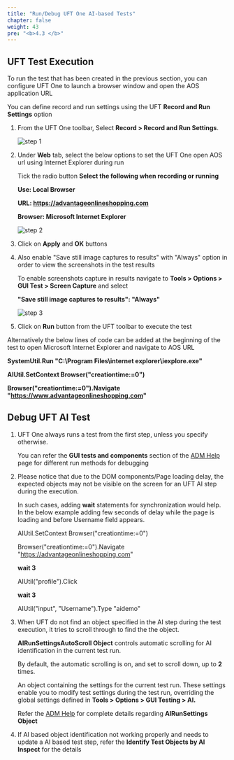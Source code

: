 ```yaml
---
title: "Run/Debug UFT One AI-based Tests"
chapter: false
weight: 43
pre: "<b>4.3 </b>"
---
```


## UFT Test Execution

To run the test that has been created in the previous section, you can configure UFT One to launch a browser window and open the AOS application URL

You can define record and run settings using the UFT **Record and Run Settings** option

1. From the UFT One toolbar, Select **Record > Record and Run Settings**.

	![step 1](/images/40_Create_UFT_AI_Based_Test/RnR_toolbar.png)

2. Under **Web** tab, select the below options to set the UFT One open AOS url using Internet Explorer during run

	Tick the radio button **Select the following when recording or running**

	**Use: Local Browser**

	**URL: https://advantageonlineshopping.com**

	**Browser: Microsoft Internet Explorer**

	![step 2](/images/40_Create_UFT_AI_Based_Test/RnR_settings.png)

3. Click on **Apply** and **OK** buttons

4. Also enable "Save still image captures to results" with "Always" option in order to view the screenshots in the test results

	To enable screenshots capture in results navigate to **Tools > Options > GUI Test > Screen Capture** and select

	**"Save still image captures to results": "Always"**

	![step 3](/images/40_Create_UFT_AI_Based_Test/screen_capture.PNG)

5. Click on **Run** button from the UFT toolbar to execute the test

Alternatively the below lines of code can be added at the beginning of the test to open Microsoft Internet Explorer and navigate to AOS URL

**SystemUtil.Run "C:\Program Files\internet explorer\iexplore.exe"**

**AIUtil.SetContext Browser("creationtime:=0")**

**Browser("creationtime:=0").Navigate "https://www.advantageonlineshopping.com"**

## Debug UFT AI Test

1. UFT One always runs a test from the first step, unless you specify otherwise.

	You can refer the **GUI tests and components** section of the [ADM Help](https://admhelp.microfocus.com/uft/en/15.0-15.0.2/UFT_Help/Content/User_Guide/z_Ch_RunTestAndComps.htm#) page for different run methods for debugging

2. Please notice that due to the DOM components/Page loading delay, the expected objects may not be visible on the screen for an UFT AI step during the execution.

	In such cases, adding **wait** statements for synchronization would help. In the below example adding few seconds of delay while the page is loading and before Username field appears.

	AIUtil.SetContext Browser("creationtime:=0")

	Browser("creationtime:=0").Navigate "https://advantageonlineshopping.com"

	**wait 3**

	AIUtil("profile").Click

	**wait 3**

	AIUtil("input", "Username").Type "aidemo"

3. When UFT do not find an object specified in the AI step during the test execution, it tries to scroll through to find the the object.

	**AIRunSettingsAutoScroll Object** controls automatic scrolling for AI identification in the current test run.

	By default, the automatic scrolling is on, and set to scroll down, up to **2** times.

	An object containing the settings for the current test run. These settings enable you to modify test settings during the test run, overriding the global settings defined in **Tools > Options > GUI Testing > AI.**

	Refer the [ADM Help](https://admhelp.microfocus.com/uft/en/15.0-15.0.2/UFT_Help/Subsystems/OMRHelp/Content/AI/AIPackageLib~AIRunSettings.html?Highlight=AIUtil) for complete details regarding **AIRunSettings Object**

4. If AI based object identification not working properly and needs to update a AI based test step, refer the **Identify Test Objects by AI Inspect** for the details


